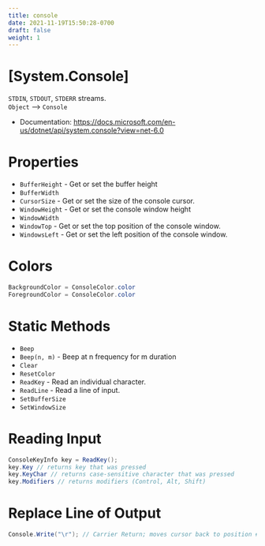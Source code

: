 ```yaml
---
title: console
date: 2021-11-19T15:50:28-0700
draft: false
weight: 1
---
```


# [System.Console]
`STDIN`, `STDOUT`, `STDERR` streams.  
`Object` –> `Console`
- Documentation: https://docs.microsoft.com/en-us/dotnet/api/system.console?view=net-6.0

# Properties
- `BufferHeight` - Get or set the buffer height
- `BufferWidth`
- `CursorSize` - Get or set the size of the console cursor.
- `WindowHeight` - Get or set the console window height
- `WindowWidth`
- `WindowTop` - Get or set the top position of the console window.
- `WindowsLeft` - Get or set the left position of the console window.

# Colors
```cs
BackgroundColor = ConsoleColor.color
ForegroundColor = ConsoleColor.color
```

# Static Methods
- `Beep`
- `Beep(n, m)` - Beep at n frequency for m duration
- `Clear`
- `ResetColor`
- `ReadKey` - Read an individual character.
- `ReadLine` - Read a line of input.
- `SetBufferSize`
- `SetWindowSize`

# Reading Input
```cs
ConsoleKeyInfo key = ReadKey();
key.Key // returns key that was pressed
key.KeyChar // returns case-sensitive character that was pressed
key.Modifiers // returns modifiers (Control, Alt, Shift)
```

# Replace Line of Output
```cs
Console.Write("\r"); // Carrier Return; moves cursor back to position #1 on current line
```
